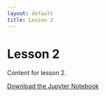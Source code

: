 ```yaml
---
layout: default
title: Lesson 2
---
```


# Lesson 2

Content for lesson 2.

[Download the Jupyter Notebook](./notebooks/lesson2.ipynb)
